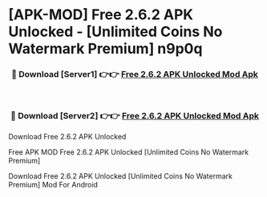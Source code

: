 # [APK-MOD] Free 2.6.2 APK Unlocked - [Unlimited Coins No Watermark Premium] n9p0q



<div align="center">
<h3>🔴 Download [Server1] 👉👉 <a href="https://momento.my/?title=Free_2.6.2_APK_Unlocked">Free 2.6.2 APK Unlocked Mod Apk</a></h3><br>

<h3>🔴 Download [Server2] 👉👉 <a href="https://momento.my/?title=Free_2.6.2_APK_Unlocked">Free 2.6.2 APK Unlocked Mod Apk</a></h3>
</div>



Download Free 2.6.2 APK Unlocked 

Free APK MOD Free 2.6.2 APK Unlocked [Unlimited Coins No Watermark Premium]

Download Free 2.6.2 APK Unlocked [Unlimited Coins No Watermark Premium] Mod For Android
